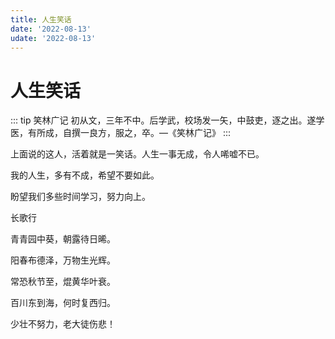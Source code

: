 ```yaml
---
title: 人生笑话
date: '2022-08-13'
udate: '2022-08-13'
---
```

# 人生笑话

::: tip 笑林广记
初从文，三年不中。后学武，校场发一矢，中鼓吏，逐之出。遂学医，有所成，自撰一良方，服之，卒。—《笑林广记》
:::

上面说的这人，活着就是一笑话。人生一事无成，令人唏嘘不已。

我的人生，多有不成，希望不要如此。

盼望我们多些时间学习，努力向上。


长歌行

青青园中葵，朝露待日晞。

阳春布德泽，万物生光辉。

常恐秋节至，焜黄华叶衰。

百川东到海，何时复西归。

少壮不努力，老大徒伤悲！
